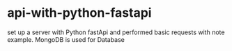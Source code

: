 # api-with-python-fastapi

set up a server with Python fastApi and performed basic requests with note example. MongoDB is used for Database 
